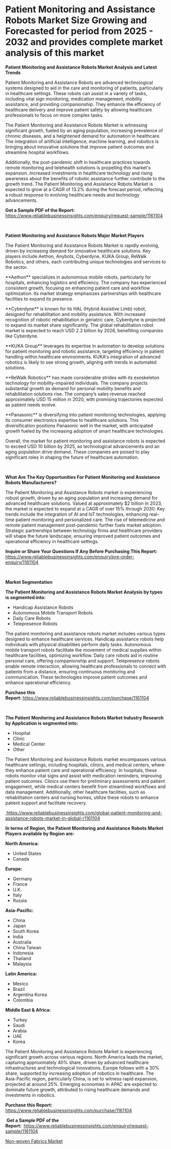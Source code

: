<p><h1>Patient Monitoring and Assistance Robots Market Size Growing and Forecasted for period from 2025 - 2032 and provides complete market analysis of this market</h1></p><p><strong>Patient Monitoring and Assistance Robots Market Analysis and Latest Trends</strong></p>
<p><p>Patient Monitoring and Assistance Robots are advanced technological systems designed to aid in the care and monitoring of patients, particularly in healthcare settings. These robots can assist in a variety of tasks, including vital sign monitoring, medication management, mobility assistance, and providing companionship. They enhance the efficiency of healthcare delivery and improve patient safety by allowing healthcare professionals to focus on more complex tasks.</p><p>The Patient Monitoring and Assistance Robots Market is witnessing significant growth, fueled by an aging population, increasing prevalence of chronic diseases, and a heightened demand for automation in healthcare. The integration of artificial intelligence, machine learning, and robotics is bringing about innovative solutions that improve patient outcomes and streamline hospital workflows.</p><p>Additionally, the post-pandemic shift in healthcare practices towards remote monitoring and telehealth solutions is propelling this market's expansion. Increased investments in healthcare technology and rising awareness about the benefits of robotic assistance further contribute to the growth trend. The Patient Monitoring and Assistance Robots Market is expected to grow at a CAGR of 13.2% during the forecast period, reflecting a robust response to evolving healthcare needs and technology advancements.</p></p>
<p><strong>Get a Sample PDF of the Report:&nbsp;</strong> <a href="https://www.reliablebusinessinsights.com/enquiry/request-sample/1161104?utm_campaign=3062&utm_medium=2&utm_source=Github&utm_content=ia&utm_term=22032025&utm_id=patient-monitoring-and-assistance-robots">https://www.reliablebusinessinsights.com/enquiry/request-sample/1161104</a></p>
<p>&nbsp;</p>
<p><strong>Patient Monitoring and Assistance Robots Major Market Players</strong></p>
<p><p>The Patient Monitoring and Assistance Robots Market is rapidly evolving, driven by increasing demand for innovative healthcare solutions. Key players include Aethon, Anybots, Cyberdyne, KUKA Group, ReWalk Robotics, and others, each contributing unique technologies and services to the sector.</p><p>**Aethon** specializes in autonomous mobile robots, particularly for hospitals, enhancing logistics and efficiency. The company has experienced consistent growth, focusing on enhancing patient care and workflow optimization. Its market strategy emphasizes partnerships with healthcare facilities to expand its presence.</p><p>**Cyberdyne** is known for its HAL (Hybrid Assistive Limb) robot, designed for rehabilitation and mobility assistance. With increased recognition of robotic rehabilitation in geriatric care, Cyberdyne is projected to expand its market share significantly. The global rehabilitation robot market is expected to reach USD 2.2 billion by 2026, benefiting companies like Cyberdyne.</p><p>**KUKA Group** leverages its expertise in automation to develop solutions for patient monitoring and robotic assistance, targeting efficiency in patient handling within healthcare environments. KUKA's integration of advanced robotics is likely to see strong growth, aligning with trends in automated solutions.</p><p>**ReWalk Robotics** has made considerable strides with its exoskeleton technology for mobility-impaired individuals. The company projects substantial growth as demand for personal mobility benefits and rehabilitation solutions rise. The company’s sales revenue reached approximately USD 15 million in 2020, with promising trajectories expected as patient needs evolve.</p><p>**Panasonic** is diversifying into patient monitoring technologies, applying its consumer electronics expertise to healthcare solutions. This diversification positions Panasonic well in the market, with anticipated growth fueled by the increasing adoption of smart healthcare technologies.</p><p>Overall, the market for patient monitoring and assistance robots is expected to exceed USD 10 billion by 2025, as technological advancements and an aging population drive demand. These companies are poised to play significant roles in shaping the future of healthcare automation.</p></p>
<p>&nbsp;</p>
<p><strong>What Are The Key Opportunities For Patient Monitoring and Assistance Robots Manufacturers?</strong></p>
<p><p>The Patient Monitoring and Assistance Robots market is experiencing robust growth, driven by an aging population and increasing demand for advanced healthcare solutions. Valued at approximately $2 billion in 2023, the market is expected to expand at a CAGR of over 15% through 2030. Key trends include the integration of AI and IoT technologies, enhancing real-time patient monitoring and personalized care. The rise of telemedicine and remote patient management post-pandemic further fuels market adoption. Strategic partnerships between technology firms and healthcare providers will shape the future landscape, ensuring improved patient outcomes and operational efficiency in healthcare settings.</p></p>
<p><strong>Inquire or Share Your Questions If Any Before Purchasing This Report:</strong> <a href="https://www.reliablebusinessinsights.com/enquiry/pre-order-enquiry/1161104?utm_campaign=3062&utm_medium=2&utm_source=Github&utm_content=ia&utm_term=22032025&utm_id=patient-monitoring-and-assistance-robots">https://www.reliablebusinessinsights.com/enquiry/pre-order-enquiry/1161104</a></p>
<p>&nbsp;</p>
<p><strong>Market Segmentation</strong></p>
<p><strong>The Patient Monitoring and Assistance Robots Market Analysis by types is segmented into:</strong></p>
<p><ul><li>Handicap Assistance Robots</li><li>Autonomous Mobile Transport Robots</li><li>Daily Care Robots</li><li>Telepresence Robots</li></ul></p>
<p><p>The patient monitoring and assistance robots market includes various types designed to enhance healthcare services. Handicap assistance robots help individuals with physical disabilities perform daily tasks. Autonomous mobile transport robots facilitate the movement of medical supplies within healthcare facilities, optimizing workflow. Daily care robots aid in routine personal care, offering companionship and support. Telepresence robots enable remote interaction, allowing healthcare professionals to connect with patients from a distance, ensuring continuous monitoring and communication. These technologies improve patient outcomes and enhance operational efficiency.</p></p>
<p><strong>Purchase this Report:&nbsp;</strong><a href="https://www.reliablebusinessinsights.com/purchase/1161104?utm_campaign=3062&utm_medium=2&utm_source=Github&utm_content=ia&utm_term=22032025&utm_id=patient-monitoring-and-assistance-robots">https://www.reliablebusinessinsights.com/purchase/1161104</a></p>
<p>&nbsp;</p>
<p><strong>The Patient Monitoring and Assistance Robots Market Industry Research by Application is segmented into:</strong></p>
<p><ul><li>Hospital</li><li>Clinic</li><li>Medical Center</li><li>Other</li></ul></p>
<p><p>The Patient Monitoring and Assistance Robots market encompasses various healthcare settings, including hospitals, clinics, and medical centers, where they enhance patient care and operational efficiency. In hospitals, these robots monitor vital signs and assist with medication reminders, improving patient outcomes. Clinics use them for preliminary assessments and patient engagement, while medical centers benefit from streamlined workflows and data management. Additionally, other healthcare facilities, such as rehabilitation centers and nursing homes, utilize these robots to enhance patient support and facilitate recovery.</p></p>
<p><a href="https://www.reliablebusinessinsights.com/global-patient-monitoring-and-assistance-robots-market-in-global-r1161104?utm_campaign=3062&utm_medium=2&utm_source=Github&utm_content=ia&utm_term=22032025&utm_id=patient-monitoring-and-assistance-robots">&nbsp;https://www.reliablebusinessinsights.com/global-patient-monitoring-and-assistance-robots-market-in-global-r1161104</a></p>
<p><strong>In terms of Region, the Patient Monitoring and Assistance Robots Market Players available by Region are:</strong></p>
<p>
    <p> <strong> North America: </strong>
        <ul>
            <li>United States</li>
            <li>Canada</li>
        </ul>
        </p> 
    <p> <strong> Europe: </strong>
        <ul>
            <li>Germany</li>
            <li>France</li>
            <li>U.K.</li>
            <li>Italy</li>
            <li>Russia</li>
        </ul>
        </p> 
    <p> <strong> Asia-Pacific: </strong>
        <ul>
            <li>China</li>
            <li>Japan</li>
            <li>South Korea</li>
            <li>India</li>
            <li>Australia</li>
            <li>China Taiwan</li>
            <li>Indonesia</li>
            <li>Thailand</li>
            <li>Malaysia</li>
        </ul>
        </p> 
    <p> <strong> Latin America: </strong>
        <ul>
            <li>Mexico</li>
            <li>Brazil</li>
            <li>Argentina Korea</li>
            <li>Colombia</li>
        </ul>
        </p> 
    <p> <strong> Middle East & Africa: </strong>
        <ul>
            <li>Turkey</li>
            <li>Saudi</li>
            <li>Arabia</li>
            <li>UAE</li>
            <li>Korea</li>
        </ul>
    </p>
    </p>
<p><p>The Patient Monitoring and Assistance Robots Market is experiencing significant growth across various regions. North America leads the market, capturing approximately 40% share, driven by advanced healthcare infrastructures and technological innovations. Europe follows with a 30% share, supported by increasing adoption of robotics in healthcare. The Asia-Pacific region, particularly China, is set to witness rapid expansion, projected at around 25%. Emerging economies in APAC are expected to dominate future growth, attributed to rising healthcare demands and investments in robotics.</p></p>
<p><strong>Purchase this Report: </strong><a href="https://www.reliablebusinessinsights.com/purchase/1161104?utm_campaign=3062&utm_medium=2&utm_source=Github&utm_content=ia&utm_term=22032025&utm_id=patient-monitoring-and-assistance-robots">https://www.reliablebusinessinsights.com/purchase/1161104</a></p>
<p>&nbsp;<strong>Get a Sample PDF of the Report:&nbsp;&nbsp;</strong><a href="https://www.reliablebusinessinsights.com/enquiry/request-sample/1161104?utm_campaign=3062&utm_medium=2&utm_source=Github&utm_content=ia&utm_term=22032025&utm_id=patient-monitoring-and-assistance-robots">https://www.reliablebusinessinsights.com/enquiry/request-sample/1161104</a></p>
<p><strong></strong></p>
<p><p><a href="https://github.com/lefiobakali/Market-Research-Report-List-1/blob/main/non-woven-fabrics-market.md?utm_campaign=3062&utm_medium=2&utm_source=Github&utm_content=ia&utm_term=22032025&utm_id=patient-monitoring-and-assistance-robots">Non-woven Fabrics Market</a></p></p>